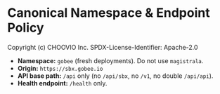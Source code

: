 # Canonical Namespace & Endpoint Policy
Copyright (c) CHOOVIO Inc.
SPDX-License-Identifier: Apache-2.0

- **Namespace:** `gobee` (fresh deployments). Do not use `magistrala`.
- **Origin:** `https://sbx.gobee.io`
- **API base path:** `/api` only (no `/api/sbx`, no `/v1`, no double `/api/api`).
- **Health endpoint:** `/health` only.
